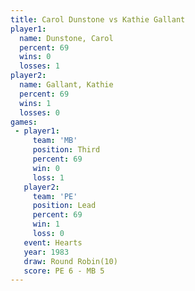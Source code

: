 ```yaml
---
title: Carol Dunstone vs Kathie Gallant
player1:               
  name: Dunstone, Carol
  percent: 69          
  wins: 0              
  losses: 1            
player2:               
  name: Gallant, Kathie
  percent: 69          
  wins: 1              
  losses: 0            
games:
 - player1:         
     team: 'MB'     
     position: Third
     percent: 69    
     win: 0         
     loss: 1        
   player2:        
     team: 'PE'    
     position: Lead
     percent: 69   
     win: 1        
     loss: 0       
   event: Hearts        
   year: 1983           
   draw: Round Robin(10)
   score: PE 6 - MB 5   
---
```

